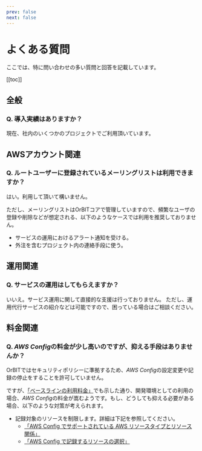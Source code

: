 ```yaml
---
prev: false
next: false
---
```


# よくある質問
ここでは、特に問い合わせの多い質問と回答を記載しています。

[[toc]]

## 全般

### Q. 導入実績はありますか？
現在、社内のいくつかのプロジェクトでご利用頂いています。

## AWSアカウント関連

### Q. ルートユーザーに登録されているメーリングリストは利用できますか？
はい。利用して頂いて構いません。

ただし、メーリングリストはOrBITコアで管理していますので、頻繁なユーザの登録や削除などが想定される、以下のようなケースでは利用を推奨しておりません。
- サービスの運用におけるアラート通知を受ける。
- 外注を含むプロジェクト内の連絡手段に使う。

## 運用関連
### Q. サービスの運用はしてもらえますか？
いいえ。サービス運用に関して直接的な支援は行っておりません。
ただし、運用代行サービスの紹介などは可能ですので、困っている場合はご相談ください。

## 料金関連

### Q. *AWS Config*の料金が少し高いのですが、抑える手段はありませんか？
OrBITではセキュリティポリシーに準拠するため、*AWS Config*の設定変更や記録の停止をすることを許可していません。

ですが、[「ベースラインの利用料金」](/guide/aws/reference/baseline.html#ベースラインの利用料金)でも示した通り、開発環境としての利用の場合、*AWS Config*の料金が嵩むようです。もし、どうしても抑える必要がある場合、以下のような対策が考えられます。

- 記録対象のリソースを制限します。詳細は下記を参照してください。
    -  [「AWS Config でサポートされている AWS リソースタイプとリソース関係」](https://docs.aws.amazon.com/ja_jp/config/latest/developerguide/resource-config-reference.html)
    - [「AWS Config で記録するリソースの選択」](https://docs.aws.amazon.com/ja_jp/config/latest/developerguide/select-resources.html)

<Footer />